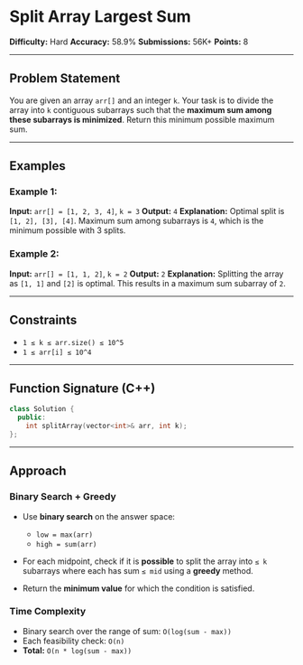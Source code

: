 # Split Array Largest Sum

**Difficulty:** Hard
**Accuracy:** 58.9%
**Submissions:** 56K+
**Points:** 8

---

## Problem Statement

You are given an array `arr[]` and an integer `k`. Your task is to divide the array into `k` contiguous subarrays such that the **maximum sum among these subarrays is minimized**. Return this minimum possible maximum sum.

---

## Examples

### Example 1:

**Input:**
`arr[] = [1, 2, 3, 4]`, `k = 3`
**Output:**
`4`
**Explanation:**
Optimal split is `[1, 2], [3], [4]`. Maximum sum among subarrays is `4`, which is the minimum possible with 3 splits.

### Example 2:

**Input:**
`arr[] = [1, 1, 2]`, `k = 2`
**Output:**
`2`
**Explanation:**
Splitting the array as `[1, 1]` and `[2]` is optimal. This results in a maximum sum subarray of `2`.

---

## Constraints

* `1 ≤ k ≤ arr.size() ≤ 10^5`
* `1 ≤ arr[i] ≤ 10^4`

---

## Function Signature (C++)

```cpp
class Solution {
  public:
    int splitArray(vector<int>& arr, int k);
};
```

---

## Approach

### Binary Search + Greedy

* Use **binary search** on the answer space:

  * `low = max(arr)`
  * `high = sum(arr)`
* For each midpoint, check if it is **possible** to split the array into `≤ k` subarrays where each has sum `≤ mid` using a **greedy** method.
* Return the **minimum value** for which the condition is satisfied.

### Time Complexity

* Binary search over the range of sum: `O(log(sum - max))`
* Each feasibility check: `O(n)`
* **Total:** `O(n * log(sum - max))`
